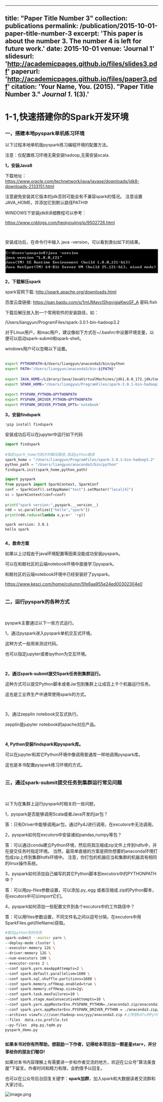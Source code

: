 
---
title: "Paper Title Number 3"
collection: publications
permalink: /publication/2015-10-01-paper-title-number-3
excerpt: 'This paper is about the number 3. The number 4 is left for future work.'
date: 2015-10-01
venue: 'Journal 1'
slidesurl: 'http://academicpages.github.io/files/slides3.pdf'
paperurl: 'http://academicpages.github.io/files/paper3.pdf'
citation: 'Your Name, You. (2015). &quot;Paper Title Number 3.&quot; <i>Journal 1</i>. 1(3).'
---


# 1-1,快速搭建你的Spark开发环境



### 一，搭建本地pyspark单机练习环境


以下过程本地单机版pyspark练习编程环境的配置方法。

注意：仅配置练习环境无需安装hadoop,无需安装scala.


**1，安装Java8**

下载地址：https://www.oracle.com/technetwork/java/javase/downloads/jdk8-downloads-2133151.html

注意避免安装其它版本的jdk否则可能会有不兼容spark的情况。
注意设置JAVA_HOME，并添加它到默认路径PATH中

WINDOWS下安装jdk8详细教程可以参考：

https://www.cnblogs.com/heqiyoujing/p/9502726.html

<br/>

安装成功后，在命令行中输入 java -version，可以看到类似如下的结果。

![](./data/java_version提示.png)



**2，下载解压spark**

spark官网下载: http://spark.apache.org/downloads.html

百度云盘链接: https://pan.baidu.com/s/1mUMavclShgvigjaKwoSF_A  密码:fixh

下载后解压放入到一个常用软件的安装路径，如：

/Users/liangyun/ProgramFiles/spark-3.0.1-bin-hadoop3.2



<!-- #region -->
对于Linux用户，和mac用户，建议像如下方式在~/.bashrc中设置环境变量，以便可以启动spark-submit和spark-shell。

windows用户可以忽略以下设置。

```bash

export PYTHONPATH=$/Users/liangyun/anaconda3/bin/python
export PATH="/Users/liangyun/anaconda3/bin:${PATH}"

export JAVA_HOME=/Library/Java/JavaVirtualMachines/jdk1.8.0_172.jdk/Contents/Home
export SPARK_HOME="/Users/liangyun/ProgramFiles/spark-3.0.1-bin-hadoop3.2"

export PYSPARK_PYTHON=$PYTHONPATH
export PYSPARK_DRIVER_PYTHON=$PYTHONPATH
export PYSPARK_DRIVER_PYTHON_OPTS='notebook'

```
<!-- #endregion -->

<!-- #region -->
**3，安装findspark**

```python
!pip install findspark
```

安装成功后可以在jupyter中运行如下代码
<!-- #endregion -->

```python
import findspark

#指定spark_home为刚才的解压路径,指定python路径
spark_home = "/Users/liangyun/ProgramFiles/spark-3.0.1-bin-hadoop3.2"
python_path = "/Users/liangyun/anaconda3/bin/python"
findspark.init(spark_home,python_path)

```

```python
import pyspark 
from pyspark import SparkContext, SparkConf
conf = SparkConf().setAppName("test").setMaster("local[4]")
sc = SparkContext(conf=conf)

print("spark version:",pyspark.__version__)
rdd = sc.parallelize(["hello","spark"])
print(rdd.reduce(lambda x,y:x+' '+y))

```

```
spark version: 3.0.1
hello spark
```

```python

```

<!-- #region -->
**4，救命方案**

如果以上过程由于java环境配置等因素没能成功安装pyspark。

可以在和鲸社区的云端notebook环境中直接学习pyspark。

和鲸社区的云端notebook环境中已经安装好了pyspark。


https://www.kesci.com/home/column/5fe6aa955e24ed00302304e0

<!-- #endregion -->

```python

```

<!-- #region -->
### 二，运行pyspark的各种方式

<br/>


pyspark主要通过以下一些方式运行。

1，通过pyspark进入pyspark单机交互式环境。

这种方式一般用来测试代码。

也可以指定jupyter或者ipython为交互环境。

<br/>


**2，通过spark-submit提交Spark任务到集群运行。**

这种方式可以提交Python脚本或者Jar包到集群上让成百上千个机器运行任务。

这也是工业界生产中通常使用spark的方式。

<br/>

3，通过zepplin notebook交互式执行。

zepplin是jupyter notebook的apache对应产品。


<br/>

**4, Python安装findspark和pyspark库。**

可以在jupyter和其它Python环境中像调用普通库一样地调用pyspark库。

这也是本书配置pyspark练习环境的方式。



<!-- #endregion -->

```python

```

<!-- #region -->
### 三，通过spark-submit提交任务到集群运行常见问题

<br/>


以下为在集群上运行pyspark时相关的一些问题，

1，pyspark是否能够调用Scala或者Java开发的jar包？

答：只有Driver中能够调用jar包，通过Py4J进行调用，在excutors中无法调用。

2，pyspark如何在excutors中安装诸如pandas,numpy等包？

答：可以通过conda建立Python环境，然后将其压缩成zip文件上传到hdfs中，并在提交任务时指定环境。
当然，最简单直接的方案是把你想要的anaconda环境打包成zip上传到集群hdfs环境中。
注意，你打包的机器应当和集群的机器具有相同的linux操作系统。


3，pyspark如何添加自己编写的其它Python脚本到excutors中的PYTHONPATH中？

答：可以用py-files参数设置，可以添加.py,.egg 或者压缩成.zip的Python脚本，在excutors中可以import它们。

4，pyspark如何添加一些配置文件到各个excutors中的工作路径中？

答：可以用files参数设置，不同文件名之间以逗号分隔，在excutors中用SparkFiles.get(fileName)获取。
<!-- #endregion -->

<!-- #region -->

```bash
#提交python写的任务
spark-submit --master yarn \
--deploy-mode cluster \
--executor-memory 12G \
--driver-memory 12G \
--num-executors 100 \
--executor-cores 2 \
--conf spark.yarn.maxAppAttempts=2 \
--conf spark.default.parallelism=1600 \
--conf spark.sql.shuffle.partitions=1600 \
--conf spark.memory.offHeap.enabled=true \
--conf spark.memory.offHeap.size=2g\
--conf spark.task.maxFailures=10 \
--conf spark.stage.maxConsecutiveAttempts=10 \
--conf spark.yarn.appMasterEnv.PYSPARK_PYTHON=./anaconda3.zip/anaconda3/bin/python #指定excutors的Python环境
--conf spark.yarn.appMasterEnv.PYSPARK_DRIVER_PYTHON = ./anaconda3.zip/anaconda3/bin/python  #cluster模式时候设置
--archives viewfs:///user/hadoop-xxx/yyy/anaconda3.zip #上传到hdfs的Python环境
--files  data.csv,profile.txt
--py-files  pkg.py,tqdm.py
pyspark_demo.py 
```
<!-- #endregion -->

```python

```

**如果本书对你有所帮助，想鼓励一下作者，记得给本项目加一颗星星star⭐️，并分享给你的朋友们喔😊!** 

如果对本书内容理解上有需要进一步和作者交流的地方，欢迎在公众号"算法美食屋"下留言。作者时间和精力有限，会酌情予以回复。

也可以在公众号后台回复关键字：**spark加群**，加入spark和大数据读者交流群和大家讨论。

![image.png](./data/算法美食屋二维码.jpg)
